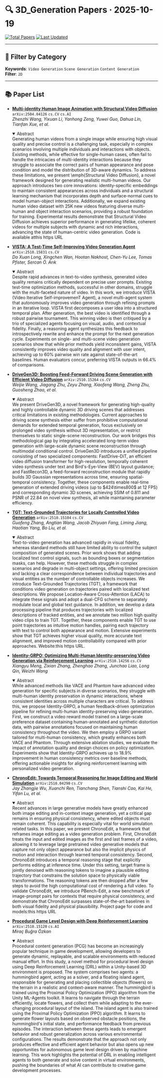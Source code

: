 # 🔍 3D_Generation Papers · 2025-10-19

[![Total Papers](https://img.shields.io/badge/Papers-7-2688EB)]()
[![Last Updated](https://img.shields.io/badge/dynamic/json?url=https://api.github.com/repos/tavish9/awesome-daily-AI-arxiv/commits/main&query=%24.commit.author.date&label=updated&color=orange)]()

---

## 📌 Filter by Category
**Keywords**: `Video Generation` `Scene Generation` `Content Generation`  
**Filter**: `2D`

---

## 📚 Paper List

- **[Multi-identity Human Image Animation with Structural Video Diffusion](https://arxiv.org/abs/2504.04126)**  `arXiv:2504.04126`  `cs.CV` `cs.AI`  
  _Zhenzhi Wang, Yixuan Li, Yanhong Zeng, Yuwei Guo, Dahua Lin, Tianfan Xue, et al._
  <details open><summary>Abstract</summary>
  Generating human videos from a single image while ensuring high visual quality and precise control is a challenging task, especially in complex scenarios involving multiple individuals and interactions with objects. Existing methods, while effective for single-human cases, often fail to handle the intricacies of multi-identity interactions because they struggle to associate the correct pairs of human appearance and pose condition and model the distribution of 3D-aware dynamics. To address these limitations, we present \emph{Structural Video Diffusion}, a novel framework designed for generating realistic multi-human videos. Our approach introduces two core innovations: identity-specific embeddings to maintain consistent appearances across individuals and a structural learning mechanism that incorporates depth and surface-normal cues to model human-object interactions. Additionally, we expand existing human video dataset with 25K new videos featuring diverse multi-human and object interaction scenarios, providing a robust foundation for training. Experimental results demonstrate that Structural Video Diffusion achieves superior performance in generating lifelike, coherent videos for multiple subjects with dynamic and rich interactions, advancing the state of human-centric video generation. Code is available atthis https URL
  </details>

- **[VISTA: A Test-Time Self-Improving Video Generation Agent](https://arxiv.org/abs/2510.15831)**  `arXiv:2510.15831`  `cs.CV`  
  _Do Xuan Long, Xingchen Wan, Hootan Nakhost, Chen-Yu Lee, Tomas Pfister, Sercan Ö. Arık_
  <details open><summary>Abstract</summary>
  Despite rapid advances in text-to-video synthesis, generated video quality remains critically dependent on precise user prompts. Existing test-time optimization methods, successful in other domains, struggle with the multi-faceted nature of video. In this work, we introduce VISTA (Video Iterative Self-improvemenT Agent), a novel multi-agent system that autonomously improves video generation through refining prompts in an iterative loop. VISTA first decomposes a user idea into a structured temporal plan. After generation, the best video is identified through a robust pairwise tournament. This winning video is then critiqued by a trio of specialized agents focusing on visual, audio, and contextual fidelity. Finally, a reasoning agent synthesizes this feedback to introspectively rewrite and enhance the prompt for the next generation cycle. Experiments on single- and multi-scene video generation scenarios show that while prior methods yield inconsistent gains, VISTA consistently improves video quality and alignment with user intent, achieving up to 60% pairwise win rate against state-of-the-art baselines. Human evaluators concur, preferring VISTA outputs in 66.4% of comparisons.
  </details>

- **[DriveGen3D: Boosting Feed-Forward Driving Scene Generation with Efficient Video Diffusion](https://arxiv.org/abs/2510.15264)**  `arXiv:2510.15264`  `cs.CV`  
  _Weijie Wang, Jiagang Zhu, Zeyu Zhang, Xiaofeng Wang, Zheng Zhu, Guosheng Zhao, et al._
  <details open><summary>Abstract</summary>
  We present DriveGen3D, a novel framework for generating high-quality and highly controllable dynamic 3D driving scenes that addresses critical limitations in existing methodologies. Current approaches to driving scene synthesis either suffer from prohibitive computational demands for extended temporal generation, focus exclusively on prolonged video synthesis without 3D representation, or restrict themselves to static single-scene reconstruction. Our work bridges this methodological gap by integrating accelerated long-term video generation with large-scale dynamic scene reconstruction through multimodal conditional control. DriveGen3D introduces a unified pipeline consisting of two specialized components: FastDrive-DiT, an efficient video diffusion transformer for high-resolution, temporally coherent video synthesis under text and Bird's-Eye-View (BEV) layout guidance; and FastRecon3D, a feed-forward reconstruction module that rapidly builds 3D Gaussian representations across time, ensuring spatial-temporal consistency. Together, these components enable real-time generation of extended driving videos (up to $424\times800$ at 12 FPS) and corresponding dynamic 3D scenes, achieving SSIM of 0.811 and PSNR of 22.84 on novel view synthesis, all while maintaining parameter efficiency.
  </details>

- **[TGT: Text-Grounded Trajectories for Locally Controlled Video Generation](https://arxiv.org/abs/2510.15104)**  `arXiv:2510.15104`  `cs.CV`  
  _Guofeng Zhang, Angtian Wang, Jacob Zhiyuan Fang, Liming Jiang, Haotian Yang, Bo Liu, et al._
  <details open><summary>Abstract</summary>
  Text-to-video generation has advanced rapidly in visual fidelity, whereas standard methods still have limited ability to control the subject composition of generated scenes. Prior work shows that adding localized text control signals, such as bounding boxes or segmentation masks, can help. However, these methods struggle in complex scenarios and degrade in multi-object settings, offering limited precision and lacking a clear correspondence between individual trajectories and visual entities as the number of controllable objects increases. We introduce Text-Grounded Trajectories (TGT), a framework that conditions video generation on trajectories paired with localized text descriptions. We propose Location-Aware Cross-Attention (LACA) to integrate these signals and adopt a dual-CFG scheme to separately modulate local and global text guidance. In addition, we develop a data processing pipeline that produces trajectories with localized descriptions of tracked entities, and we annotate two million high quality video clips to train TGT. Together, these components enable TGT to use point trajectories as intuitive motion handles, pairing each trajectory with text to control both appearance and motion. Extensive experiments show that TGT achieves higher visual quality, more accurate text alignment, and improved motion controllability compared with prior approaches. Website:this https URL.
  </details>

- **[Identity-GRPO: Optimizing Multi-Human Identity-preserving Video Generation via Reinforcement Learning](https://arxiv.org/abs/2510.14256)**  `arXiv:2510.14256`  `cs.CV`  
  _Xiangyu Meng, Zixian Zhang, Zhenghao Zhang, Junchao Liao, Long Qin, Weizhi Wang_
  <details open><summary>Abstract</summary>
  While advanced methods like VACE and Phantom have advanced video generation for specific subjects in diverse scenarios, they struggle with multi-human identity preservation in dynamic interactions, where consistent identities across multiple characters are critical. To address this, we propose Identity-GRPO, a human feedback-driven optimization pipeline for refining multi-human identity-preserving video generation. First, we construct a video reward model trained on a large-scale preference dataset containing human-annotated and synthetic distortion data, with pairwise annotations focused on maintaining human consistency throughout the video. We then employ a GRPO variant tailored for multi-human consistency, which greatly enhances both VACE and Phantom. Through extensive ablation studies, we evaluate the impact of annotation quality and design choices on policy optimization. Experiments show that Identity-GRPO achieves up to 18.9% improvement in human consistency metrics over baseline methods, offering actionable insights for aligning reinforcement learning with personalized video generation.
  </details>

- **[ChronoEdit: Towards Temporal Reasoning for Image Editing and World Simulation](https://arxiv.org/abs/2510.04290)**  `arXiv:2510.04290`  `cs.CV`  
  _Jay Zhangjie Wu, Xuanchi Ren, Tianchang Shen, Tianshi Cao, Kai He, Yifan Lu, et al._
  <details open><summary>Abstract</summary>
  Recent advances in large generative models have greatly enhanced both image editing and in-context image generation, yet a critical gap remains in ensuring physical consistency, where edited objects must remain coherent. This capability is especially vital for world simulation related tasks. In this paper, we present ChronoEdit, a framework that reframes image editing as a video generation problem. First, ChronoEdit treats the input and edited images as the first and last frames of a video, allowing it to leverage large pretrained video generative models that capture not only object appearance but also the implicit physics of motion and interaction through learned temporal consistency. Second, ChronoEdit introduces a temporal reasoning stage that explicitly performs editing at inference time. Under this setting, target frame is jointly denoised with reasoning tokens to imagine a plausible editing trajectory that constrains the solution space to physically viable transformations. The reasoning tokens are then dropped after a few steps to avoid the high computational cost of rendering a full video. To validate ChronoEdit, we introduce PBench-Edit, a new benchmark of image-prompt pairs for contexts that require physical consistency, and demonstrate that ChronoEdit surpasses state-of-the-art baselines in both visual fidelity and physical plausibility. Project page for code and models:this https URL
  </details>

- **[Procedural Game Level Design with Deep Reinforcement Learning](https://arxiv.org/abs/2510.15120)**  `arXiv:2510.15120`  `cs.AI`  
  _Miraç Buğra Özkan_
  <details open><summary>Abstract</summary>
  Procedural content generation (PCG) has become an increasingly popular technique in game development, allowing developers to generate dynamic, replayable, and scalable environments with reduced manual effort. In this study, a novel method for procedural level design using Deep Reinforcement Learning (DRL) within a Unity-based 3D environment is proposed. The system comprises two agents: a hummingbird agent, acting as a solver, and a floating island agent, responsible for generating and placing collectible objects (flowers) on the terrain in a realistic and context-aware manner. The hummingbird is trained using the Proximal Policy Optimization (PPO) algorithm from the Unity ML-Agents toolkit. It learns to navigate through the terrain efficiently, locate flowers, and collect them while adapting to the ever-changing procedural layout of the island. The island agent is also trained using the Proximal Policy Optimization (PPO) algorithm. It learns to generate flower layouts based on observed obstacle positions, the hummingbird's initial state, and performance feedback from previous episodes. The interaction between these agents leads to emergent behavior and robust generalization across various environmental configurations. The results demonstrate that the approach not only produces effective and efficient agent behavior but also opens up new opportunities for autonomous game level design driven by machine learning. This work highlights the potential of DRL in enabling intelligent agents to both generate and solve content in virtual environments, pushing the boundaries of what AI can contribute to creative game development processes.
  </details>
